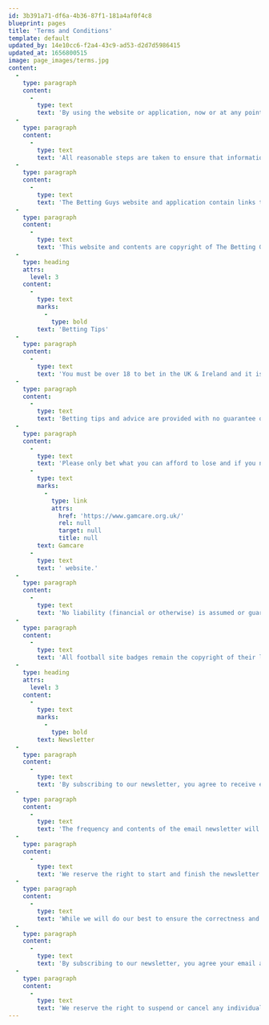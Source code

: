 ```yaml
---
id: 3b391a71-df6a-4b36-87f1-181a4af0f4c8
blueprint: pages
title: 'Terms and Conditions'
template: default
updated_by: 14e10cc6-f2a4-43c9-ad53-d2d7d5986415
updated_at: 1656800515
image: page_images/terms.jpg
content:
  -
    type: paragraph
    content:
      -
        type: text
        text: 'By using the website or application, now or at any point in the future, you agree to these terms and conditions in full. If you do not agree to them, uninstall the application and close the website page. We reserve the right to change these terms and conditions at any time and you should check back regularly to ensure that you are aware of any changes that are made.'
  -
    type: paragraph
    content:
      -
        type: text
        text: 'All reasonable steps are taken to ensure that information provided by the website/application, including but not limited to fixtures, team news, lineups, previous results, etc, is accurate and up-to-date but no guarantees are made and The Betting Guys takes no responsible for any losses linked to this information.'
  -
    type: paragraph
    content:
      -
        type: text
        text: 'The Betting Guys website and application contain links to other 3rd party Internet sites and businesses but we accept no responsibility or liabilities for any dealings you may have with these sites. It is your responsibility to read the terms and conditions and you use these 3rd parties at your own risk.'
  -
    type: paragraph
    content:
      -
        type: text
        text: 'This website and contents are copyright of The Betting Guys . Copying and printing are permitted only for personal, non-commercial use unless expressly agreed in writing. The intellectual property in all designs, code, text, graphics and other material belongs to us and/or our respective licensors.'
  -
    type: heading
    attrs:
      level: 3
    content:
      -
        type: text
        marks:
          -
            type: bold
        text: 'Betting Tips'
  -
    type: paragraph
    content:
      -
        type: text
        text: 'You must be over 18 to bet in the UK & Ireland and it is your responsibility to ensure that gambling is legal in your jurisdiction and The Betting Guys does not condone illegal or underage gambling. In these instances, the application and its information is for informational and entertainment purposes only.'
  -
    type: paragraph
    content:
      -
        type: text
        text: 'Betting tips and advice are provided with no guarantee of profit. The tips are provided with the best of intentions and are carefully researched but are for entertainment purposes only and no liability of any sort, financial or otherwise, is assumed by The Betting Guys or any connected company or party. All results of previous tips are provided on an advisory basis only, and while all possible care and effort is placed into ensuring the correct recording and reporting of results small human errors may occur. Feel free to contact us if you believe any of the figures are incorrect and we will double check as quickly as possible.'
  -
    type: paragraph
    content:
      -
        type: text
        text: 'Please only bet what you can afford to lose and if you need support, information or advice visit the '
      -
        type: text
        marks:
          -
            type: link
            attrs:
              href: 'https://www.gamcare.org.uk/'
              rel: null
              target: null
              title: null
        text: Gamcare
      -
        type: text
        text: ' website.'
  -
    type: paragraph
    content:
      -
        type: text
        text: 'No liability (financial or otherwise) is assumed or guarantee made that information in this application such as betting advice or betting tips will guarantee you profit. Follow this advice at your own risk.'
  -
    type: paragraph
    content:
      -
        type: text
        text: 'All football site badges remain the copyright of their license holders and are used on The Betting Guys for informational reasons only.'
  -
    type: heading
    attrs:
      level: 3
    content:
      -
        type: text
        marks:
          -
            type: bold
        text: Newsletter
  -
    type: paragraph
    content:
      -
        type: text
        text: 'By subscribing to our newsletter, you agree to receive email from The Betting Guys. Subscription is optional but may include additional features and information to our website and application.'
  -
    type: paragraph
    content:
      -
        type: text
        text: 'The frequency and contents of the email newsletter will be confirmed when the newsletter distribution commences, and all emails will provide an opt-out/unsubscribe option if this is not of interest.'
  -
    type: paragraph
    content:
      -
        type: text
        text: 'We reserve the right to start and finish the newsletter as and when we desire, at any time and without notice. No liability shall occur from the newsletter.'
  -
    type: paragraph
    content:
      -
        type: text
        text: 'While we will do our best to ensure the correctness and accuracy of the newsletter at all times, circumstances as well as human error may lead to occasional errors or the provision of out of date information.'
  -
    type: paragraph
    content:
      -
        type: text
        text: 'By subscribing to our newsletter, you agree your email address and any future information we collect with your permission may be used to provide you with the best possible service. We will follow the standard procedures in the UK Data Protection Act to keep your information secure. We will never share your information with third parties without your prior authorisation.'
  -
    type: paragraph
    content:
      -
        type: text
        text: 'We reserve the right to suspend or cancel any individual’s newsletter subscription without providing a reason or notice.'
---
```


